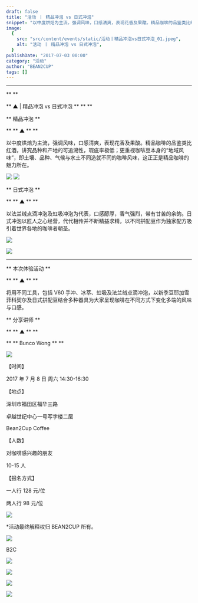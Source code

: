 ```yaml
---
draft: false
title: "活动 丨 精品冲泡 vs 日式冲泡"
snippet: "以中度烘焙为主流，强调风味，口感清爽，表现花香及果酸。精品咖啡的品鉴类比红酒，讲究品种和产地的可追溯性，瑕疵率极低；更重视咖啡豆本身的“地域风味”，即土壤、品种、气候与水土不同造就不同的咖啡风味，这正正是精品咖啡的魅力所在。"
image:
  {
    src: "src/content/events/static/活动丨精品冲泡vs日式冲泡_01.jpeg",
    alt: "活动 丨 精品冲泡 vs 日式冲泡",
  }
publishDate: "2017-07-03 00:00"
category: "活动"
author: "BEAN2CUP"
tags: []
---
```


<!-- # 活动 丨 精品冲泡 vs 日式冲泡 -->

---

\*\*
\*\*

** ▲ | 精品冲泡 vs 日式冲泡 ** \*\*
\*\*

** 精品冲泡 **

\*\* ** ▲ ** \*\*

以中度烘焙为主流，强调风味，口感清爽，表现花香及果酸。精品咖啡的品鉴类比红酒，讲究品种和产地的可追溯性，瑕疵率极低；更重视咖啡豆本身的“地域风味”，即土壤、品种、气候与水土不同造就不同的咖啡风味，这正正是精品咖啡的魅力所在。

![](./static/活动丨精品冲泡vs日式冲泡_01.jpeg)
![](./static/活动丨精品冲泡vs日式冲泡_02.jpeg)

** 日式冲泡 **

\*\* ** ▲ ** \*\*

以法兰绒点滴冲泡及虹吸冲泡为代表，口感醇厚，香气强烈，带有甘苦的余韵。日式冲泡以匠人之心经营，代代相传并不断精益求精，以不同拼配豆作为独家配方吸引着世界各地的咖啡者朝圣。

![](./static/活动丨精品冲泡vs日式冲泡_03.jpeg)

![](./static/活动丨精品冲泡vs日式冲泡_04.jpeg)

---

** 本次体验活动 **

\*\* ** ▲ ** \*\*

将用不同工具，包括 V60 手冲、冰萃、虹吸及法兰绒点滴冲泡，以新季豆耶加雪菲科契尔及日式拼配豆结合多种器具为大家呈现咖啡在不同方式下变化多端的风味与口感。

** 分享讲师 **

\*\* ** ▲ ** \*\*

\*\* ** Bunco Wong ** \*\*

![](./static/活动丨精品冲泡vs日式冲泡_05.jpg)

【时间】

2017 年 7 月 8 日 周六 14:30-16:30

【地点】

深圳市福田区福华三路

卓越世纪中心一号写字楼二层

Bean2Cup Coffee

【人数】

对咖啡感兴趣的朋友

10-15 人

【报名方式】

一人行 128 元/位

两人行 98 元/位

![](./static/活动丨精品冲泡vs日式冲泡_06.jpeg)

\*活动最终解释权归 BEAN2CUP 所有。

![](./static/活动丨精品冲泡vs日式冲泡_07.jpeg)

B2C

![](./static/活动丨精品冲泡vs日式冲泡_08.jpg)

![](./static/活动丨精品冲泡vs日式冲泡_09.jpeg)

![](./static/活动丨精品冲泡vs日式冲泡_10.jpeg)

![](./static/活动丨精品冲泡vs日式冲泡_11.jpeg)
